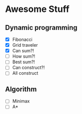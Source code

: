 # Awesome Stuff

## Dynamic programming
- [x] Fibonacci
- [x] Grid traveler
- [x] Can sum?!
- [ ] How sum?!
- [ ] Best sum?!
- [ ] Can construct?!
- [ ] All construct

## Algorithm
- [ ] Minimax
- [ ] A*
